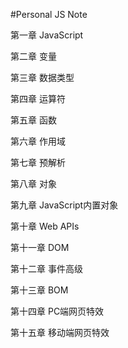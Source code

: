 #Personal JS Note

第一章 JavaScript

第二章 变量

第三章  数据类型

第四章  运算符

第五章  函数

第六章 作用域

第七章  预解析

第八章 对象

第九章 JavaScript内置对象

第十章 Web APIs

第十一章 DOM

第十二章 事件高级

第十三章 BOM

第十四章 PC端网页特效

第十五章 移动端网页特效
